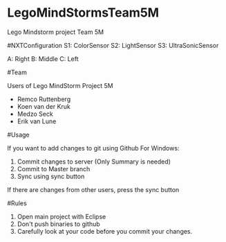# LegoMindStormsTeam5M
Lego Mindstorm project Team 5M

#NXTConfiguration
S1: ColorSensor
S2: LightSensor
S3: UltraSonicSensor

A: Right
B: Middle
C: Left

#Team 

Users of Lego MindStorm Project 5M
+ Remco Ruttenberg
+ Koen van der Kruk
+ Medzo Seck
+ Erik van Lune


#Usage

If you want to add changes to git using Github For Windows:

1. Commit changes to server (Only Summary is needed)
2. Commit to Master branch
3. Sync using sync button 

If there are changes from other users, press the sync button


#Rules

1. Open main project with Eclipse
2. Don't push binaries to github
3. Carefully look at your code before you commit your changes.